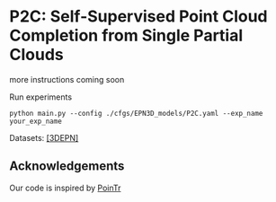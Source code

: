 # P2C: Self-Supervised Point Cloud Completion from Single Partial Clouds

more instructions coming soon

Run experiments

```
python main.py --config ./cfgs/EPN3D_models/P2C.yaml --exp_name your_exp_name
```

Datasets: [[3DEPN]](https://anu365-my.sharepoint.com/:u:/g/personal/u6919043_anu_edu_au/EaPrKMDClTdMgsHgpTUiDagBodq9A35Q0RCddso73TdCqQ?e=B1x0g8)

## Acknowledgements

Our code is inspired by [PoinTr](https://github.com/yuxumin/PoinTr)
